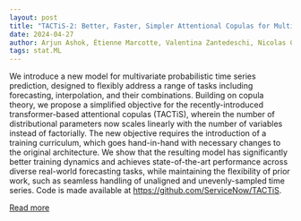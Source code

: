 ```yaml
---
layout: post
title: "TACTiS-2: Better, Faster, Simpler Attentional Copulas for Multivariate Time Series"
date: 2024-04-27
author: Arjun Ashok, Étienne Marcotte, Valentina Zantedeschi, Nicolas Chapados, Alexandre Drouin
tags: stat.ML
---
```


We introduce a new model for multivariate probabilistic time series prediction, designed to flexibly address a range of tasks including forecasting, interpolation, and their combinations. Building on copula theory, we propose a simplified objective for the recently-introduced transformer-based attentional copulas (TACTiS), wherein the number of distributional parameters now scales linearly with the number of variables instead of factorially. The new objective requires the introduction of a training curriculum, which goes hand-in-hand with necessary changes to the original architecture. We show that the resulting model has significantly better training dynamics and achieves state-of-the-art performance across diverse real-world forecasting tasks, while maintaining the flexibility of prior work, such as seamless handling of unaligned and unevenly-sampled time series. Code is made available at https://github.com/ServiceNow/TACTiS.

[Read more](https://arxiv.org/abs/2310.01327)